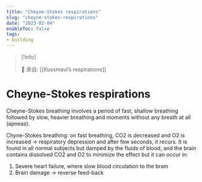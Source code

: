 ```yaml
---
title: "Cheyne-Stokes respirations"
slug: "cheyne-stokes-respirations"
date: "2023-02-04"
enableToc: false
tags:
- building
---
```


> [!info]
>
> 🌱 來自: [[Kussmaul’s respirations]]

# Cheyne-Stokes respirations

Cheyne-Stokes breathing involves a period of fast, shallow breathing followed by slow, heavier breathing and moments without any breath at all (apneas).

Chyne-Stokes breathing: on fast breathing, CO2 is decreased and O2 is increased → respiratory depression and after few seconds, it recurs. It is found in all normal subjects but damped by the fluids of blood, and the brain contains dissolved CO2 and O2 to minimize the effect but it can occur in:

1. Severe heart failure, where slow blood circulation to the brain
2. Brain damage → reverse feed-back
